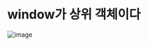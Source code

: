# window가 상위 객체이다

![image](https://user-images.githubusercontent.com/85022962/134603631-15f2c623-0ae7-4bc0-94f7-9e76fa11e69a.png)
